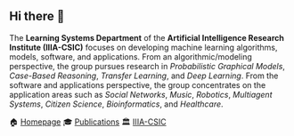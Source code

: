 ## Hi there 👋
The __Learning Systems Department__ of the __Artificial Intelligence Research Institute (IIIA-CSIC)__ focuses on developing machine learning algorithms,
models, software, and applications. From an algorithmic/modeling perspective, the group pursues research in _Probabilistic Graphical Models_, 
_Case-Based Reasoning_, _Transfer Learning_, and _Deep Learning_. From the software and applications perspective, the group concentrates on the 
application areas such as _Social Networks_, _Music_, _Robotics_, _Multiagent Systems_, _Citizen Science_, _Bioinformatics_, and _Healthcare_.

🏠 [Homepage](https://iiia.csic.es/en-us/research/groups/learning-systems/)
🎓 [Publications](https://iiia.csic.es/en-us/research/groups/learning-systems/#publications)
🏛️ [IIIA-CSIC](https://iiia.csic.es/)
